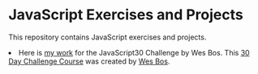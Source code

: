 <h1>JavaScript Exercises and Projects</h1>

<p>This repository contains JavaScript exercises and projects.</p>

<li>Here is <a href='https://github.com/jessejinnaruiz/javascript/tree/master/wesbos_js30_projects'>my work</a> for the JavaScript30 Challenge by Wes Bos. This <a href="https://github.com/wesbos/JavaScript30">30 Day Challenge Course</a> was created by <a href="https://github.com/wesbos">Wes Bos</a>.</li>